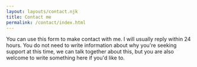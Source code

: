 ```yaml
---
layout: layouts/contact.njk
title: Contact me
permalink: /contact/index.html
---
```

Y﻿ou can use this form to make contact with me. I will usually reply within 24 hours. You do not need to write information about why you're seeking support at this time, we can talk together about this, but you are also welcome to write something here if you'd like to.